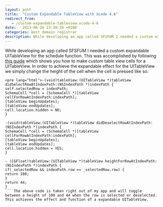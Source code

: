 ```yaml
---
layout: post
title:  "Custom Expandable TableView with Xcode 4.6"
redirect_from:
   - /custom-expandable-tableview-xcode-4-6
date:   2013-06-26 23:30:39 +0100
categories: best domain registrar
description: While developing an app called SFSFUM I needed a custom expandable UITableView for the schedule function. This was accomplished by following
---
```


While developing an app called SFSFUM I needed a custom expandable UITableView for the schedule function. This was accomplished by following [this guide](http://www.appcoda.com/customize-table-view-cells-for-uitableview/ "Customize table view cells for UITableView") which shows you how to make custom table view cells for a UITableView. In order to achieve the expandable effect for the UITableView we simply change the height of the cell when the cell is pressed like so.

```
<pre lang="html">-(void)tableView:(UITableView *)tableView didSelectRowAtIndexPath:(NSIndexPath *)indexPath {
self.selectedRow = indexPath;
SchemaCell *cell = (SchemaCell *)[tableView cellForRowAtIndexPath:indexPath];
[tableView beginUpdates];
[tableView endUpdates];
cell.location.hidden = NO;
}

-(void)tableView:(UITableView *)tableView didDeselectRowAtIndexPath:(NSIndexPath *)indexPath {
SchemaCell *cell = (SchemaCell *)[tableView cellForRowAtIndexPath:indexPath];
[tableView beginUpdates];
[tableView endUpdates];
cell.location.hidden = YES;
}

- (CGFloat)tableView:(UITableView *)tableView heightForRowAtIndexPath:(NSIndexPath *)indexPath {
if(_selectedRow && indexPath.row == _selectedRow.row) {
return 100;
}
return 44;
}
``` The above code is taken right out of my app and will toggle between a height of 100 and 44 when the row is selected or deselected. This achieves the effect and function of a expandable UITableView.